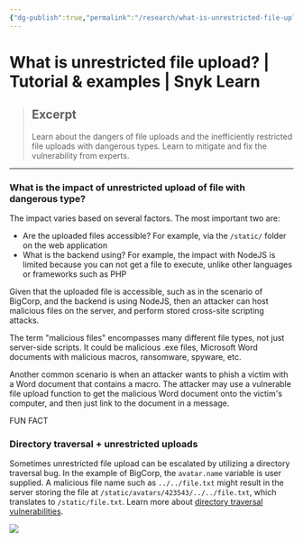 ```yaml
---
{"dg-publish":true,"permalink":"/research/what-is-unrestricted-file-upload-tutorial-and-examples-snyk-learn/","created":"","updated":""}
---
```



# What is unrestricted file upload? | Tutorial & examples | Snyk Learn

> ## Excerpt
> Learn about the dangers of file uploads and the inefficiently restricted file uploads with dangerous types. Learn to mitigate and fix the vulnerability from experts.

---
### What is the impact of unrestricted upload of file with dangerous type?

The impact varies based on several factors. The most important two are:

-   Are the uploaded files accessible? For example, via the `/static/` folder on the web application
-   What is the backend using? For example, the impact with NodeJS is limited because you can not get a file to execute, unlike other languages or frameworks such as PHP

Given that the uploaded file is accessible, such as in the scenario of BigCorp, and the backend is using NodeJS, then an attacker can host malicious files on the server, and perform stored cross-site scripting attacks.

The term "malicious files" encompasses many different file types, not just server-side scripts. It could be malicious .exe files, Microsoft Word documents with malicious macros, ransomware, spyware, etc.

Another common scenario is when an attacker wants to phish a victim with a Word document that contains a macro. The attacker may use a vulnerable file upload function to get the malicious Word document onto the victim's computer, and then just link to the document in a message.

FUN FACT

### Directory traversal + unrestricted uploads

Sometimes unrestricted file upload can be escalated by utilizing a directory traversal bug. In the example of BigCorp, the `avatar.name` variable is user supplied. A malicious file name such as `../../file.txt` might result in the server storing the file at `/static/avatars/423543/../../file.txt`, which translates to `/static/file.txt`. Learn more about [directory traversal vulnerabilities](https://learn.snyk.io/lesson/directory-traversal/).

![](https://res.cloudinary.com/snyk/image/upload/v1642680335/snyk-learn/patchonaut.svg)

